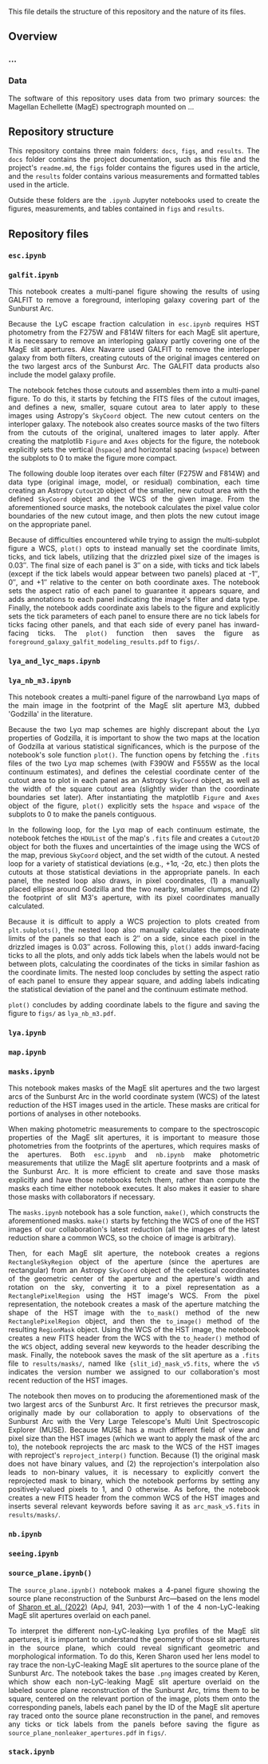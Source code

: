 <div align="justify">

This file details the structure of this repository and the nature of its files.

## Overview

### ...

### Data

The software of this repository uses data from two primary sources: the Magellan Echellette (MagE) spectrograph mounted on ... 

## Repository structure

This repository contains three main folders: `docs`, `figs`, and `results`. The `docs` folder contains the project documentation, such as this file and the project's `readme.md`, the `figs` folder contains the figures used in the article, and the `results` folder contains various measurements and formatted tables used in the article.

Outside these folders are the `.ipynb` Jupyter notebooks used to create the figures, measurements, and tables contained in `figs` and `results`.

## Repository files

### `esc.ipynb`

<!--

This notebook is responsible for calculating the LyC escape fractions and tabulating the measurements.

The primary function of the notebook is `measure()`, which is the function that actually measures the LyC escape fractions of the MagE slit apertures.

-->

### `galfit.ipynb`

This notebook creates a multi-panel figure showing the results of using GALFIT to remove a foreground, interloping galaxy covering part of the Sunburst Arc.

Because the LyC escape fraction calculation in `esc.ipynb` requires HST photometry from the F275W and F814W filters for each MagE slit aperture, it is necessary to remove an interloping galaxy partly covering one of the MagE slit apertures. Alex Navarre used GALFIT to remove the interloper galaxy from both filters, creating cutouts of the original images centered on the two largest arcs of the Sunburst Arc. The GALFIT data products also include the model galaxy profile.

The notebook fetches those cutouts and assembles them into a multi-panel figure. To do this, it starts by fetching the FITS files of the cutout images, and defines a new, smaller, square cutout area to later apply to these images using Astropy's `SkyCoord` object. The new cutout centers on the interloper galaxy. The notebook also creates source masks of the two filters from the cutouts of the original, unaltered images to later apply. After creating the matplotlib `Figure` and `Axes` objects for the figure, the notebook explicitly sets the vertical (`hspace`) and horizontal spacing (`wspace`) between the subplots to 0 to make the figure more compact.

The following double loop iterates over each filter (F275W and F814W) and data type (original image, model, or residual) combination, each time creating an Astropy `Cutout2D` object of the smaller, new cutout area with the defined `SkyCoord` object and the WCS of the given image. From the aforementioned source masks, the notebook calculates the pixel value color boundaries of the new cutout image, and then plots the new cutout image on the appropriate panel.

Because of difficulties encountered while trying to assign the multi-subplot figure a WCS, `plot()` opts to instead manually set the coordinate limits, ticks, and tick labels, utilizing that the drizzled pixel size of the images is 0.03″. The final size of each panel is 3″ on a side, with ticks and tick labels (except if the tick labels would appear between two panels) placed at -1″, 0″, and +1″ relative to the center on both coordinate axes. The notebook sets the aspect ratio of each panel to guarantee it appears square, and adds annotations to each panel indicating the image's filter and data type. Finally, the notebook adds coordinate axis labels to the figure and explicitly sets the tick parameters of each panel to ensure there are no tick labels for ticks facing other panels, and that each side of every panel has inward-facing ticks. The `plot()` function then saves the figure as `foreground_galaxy_galfit_modeling_results.pdf` to `figs/`.

### `lya_and_lyc_maps.ipynb`

<!--

This notebook plots the Lyα and LyC maps of the two largest arcs of the Sunburst Arc in a multi-panel figure.

In the `plot()` function the notebook fetches the common WCS of the HST images and creates two rotated WCSs, such that either arc appears horizontal. Then, for each map to plot, the function gets the image, reprojects it to the rotated WCSs, and plots the rotated image in the corresponding panel. It continues by setting the coordinate limits of the panels and disabling their ticks and labels. The remaining code adds labels indicating the arcs the panels show and the type of map, as well as compasses, scalebars, the footprints of the MagE slit apertures, and labels of the images of source plane clumps. The notebook saves the final figure as `lya_and_lyc_maps.pdf` in the `figs/` folder.

-->

### `lya_nb_m3.ipynb`

This notebook creates a multi-panel figure of the narrowband Lyα maps of the main image in the footprint of the MagE slit aperture M3, dubbed 'Godzilla' in the literature.

Because the two Lyα map schemes are highly discrepant about the Lyα properties of Godzilla, it is important to show the two maps at the location of Godzilla at various statistical significances, which is the purpose of the notebook's sole function `plot()`. The function opens by fetching the `.fits` files of the two Lyα map schemes (with F390W and F555W as the local continuum estimates), and defines the celestial coordinate center of the cutout area to plot in each panel as an Astropy `SkyCoord` object, as well as the width of the square cutout area (slightly wider than the coordinate boundaries set later). After instantiating the matplotlib `Figure` and `Axes` object of the figure, `plot()` explicitly sets the `hspace` and `wspace` of the subplots to 0 to make the panels contiguous.

In the following loop, for the Lyα map of each continuum estimate, the notebook fetches the `HDUList` of the map's `.fits` file and creates a `Cutout2D` object for both the fluxes and uncertainties of the image using the WCS of the map, previous `SkyCoord` object, and the set width of the cutout. A nested loop for a variety of statistical deviations (e.g., +1σ, -2σ, etc.) then plots the cutouts at those statistical deviations in the appropriate panels. In each panel, the nested loop also draws, in pixel coordinates, (1) a manually placed ellipse around Godzilla and the two nearby, smaller clumps, and (2) the footprint of slit M3's aperture, with its pixel coordinates manually calculated. 

Because it is difficult to apply a WCS projection to plots created from `plt.subplots()`, the nested loop also manually calculates the coordinate limits of the panels so that each is 2″ on a side, since each pixel in the drizzled images is 0.03″ across. Following this, `plot()` adds inward-facing ticks to all the plots, and only adds tick labels when the labels would not be between plots, calculating the coordinates of the ticks in similar fashion as the coordinate limits. The nested loop concludes by setting the aspect ratio of each panel to ensure they appear square, and adding labels indicating the statistical deviation of the panel and the continuum estimate method.

`plot()` concludes by adding coordinate labels to the figure and saving the figure to `figs/` as `lya_nb_m3.pdf`.

### `lya.ipynb`

### `map.ipynb`

<!--

This notebook creates the primary on-sky map figure of the article, showing the Sunburst Arc and its cluster field, the MagE slit apertures, and zoom-in insets on the two largest arcs (those targeted by the MagE observations) with labeled clump numbers.

The notebook's primary function `plot()` starts by instantiating a figure with the common WCS of the HST images and plots the HST/WFC3 F606W image of the Sunburst Arc and cluster field. It then sets the coordinate boundaries and labels of the figure. To create the zoom-in inset axes, the notebook first defines the position of the inset axes in the main axes coordinate system, creates new WCSs by rotating the main image's WCS using `rotate_wcs()` so that the two largest arcs appear either horizontal or vertical, depending on the set of inset axes they appear in, adds the inset axes to the main panel with the rotated WCSs with `add_inset_axes()`, plots the accordingly rotated main image in the inset axes, and trims the inset axes coordinate limits to focus on the arcs using `set_inset_axes_limits()`. The notebook then disables the ticks and labels of the inset axes. The notebook executes `add_box()` several times to add footprints of the displayed area in the inset axes on the main image, as well as highlight the other arc segments of the Sunburst Arc. For each of these boxes in the main image and the corresponding inset axes, the notebook labels them according to the terminology of the lens model of [Sharon et al. (2022)](https://doi.org/10.3847/1538-4357/ac927a) (ApJ, 941, 203). For each of the MagE slit apertures, the notebook then instantiates the aperture as a regions `RectangleSkyRegion()` object, converts it to a pixel-based representation given the WCS of each panel the aperture appears in, and then plots and labels the footprint. For each image of a source plane clump that appears in the inset axes, `plot()` circles (or boxes, for one image) and labels the clump. Following this, `plot()` concludes by annotating the main axes with a compass, adds scalebars to the main and inset axes, and finally saves the figure as `sunburst_arc_and_cluster_field.pdf` to the `figs` folder.

-->

### `masks.ipynb`

This notebook makes masks of the MagE slit apertures and the two largest arcs of the Sunburst Arc in the world coordinate system (WCS) of the latest reduction of the HST images used in the article. These masks are critical for portions of analyses in other notebooks.

When making photometric measurements to compare to the spectroscopic properties of the MagE slit apertures, it is important to measure those photometries from the footprints of the apertures, which requires masks of the apertures. Both `esc.ipynb` and `nb.ipynb` make photometric measurements that utilize the MagE slit aperture footprints and a mask of the Sunburst Arc. It is more efficient to create and save those masks explicitly and have those notebooks fetch them, rather than compute the masks each time either notebook executes. It also makes it easier to share those masks with collaborators if necessary.

The `masks.ipynb` notebook has a sole function, `make()`, which constructs the aforementioned masks. `make()` starts by fetching the WCS of one of the HST images of our collaboration's latest reduction (all the images of the latest reduction share a common WCS, so the choice of image is arbitrary).

Then, for each MagE slit aperture, the notebook creates a regions `RectangleSkyRegion` object of the aperture (since the apertures are rectangular) from an Astropy `SkyCoord` object of the celestical coordinates of the geometric center of the aperture and the aperture's width and rotation on the sky, converting it to a pixel representation as a `RectanglePixelRegion` using the HST image's WCS. From the pixel representation, the notebook creates a mask of the aperture matching the shape of the HST image with the `to_mask()` method of the new `RectanglePixelRegion` object, and then the `to_image()` method of the resulting `RegionMask` object. Using the WCS of the HST image, the notebook creates a new FITS header from the WCS with the `to_header()` method of the `WCS` object, adding several new keywords to the header describing the mask. Finally, the notebook saves the mask of the slit aperture as a `.fits` file to `results/masks/`, named like `{slit_id}_mask_v5.fits`, where the `v5` indicates the version number we assigned to our collaboration's most recent reduction of the HST images.

The notebook then moves on to producing the aforementioned mask of the two largest arcs of the Sunburst Arc. It first retrieves the precursor mask, originally made by our collaboration to apply to observations of the Sunburst Arc with the Very Large Telescope's Multi Unit Spectroscopic Explorer (MUSE). Because MUSE has a much different field of view and pixel size than the HST images (which we want to apply the mask of the arc to), the notebook reprojects the arc mask to the WCS of the HST images with reproject's `reproject_interp()` function. Because (1) the original mask does not have binary values, and (2) the reprojection's interpolation also leads to non-binary values, it is necessary to explicitly convert the reprojected mask to binary, which the notebook performs by setting any positively-valued pixels to 1, and 0 otherwise. As before, the notebook creates a new FITS header from the common WCS of the HST images and inserts several relevant keywords before saving it as `arc_mask_v5.fits` in `results/masks/`.

### `nb.ipynb`

### `seeing.ipynb`

### `source_plane.ipynb()`

The `source_plane.ipynb()` notebook makes a 4-panel figure showing the source plane reconstruction of the Sunburst Arc&mdash;based on the lens model of [Sharon et al. (2022)](https://doi.org/10.3847/1538-4357/ac927a) (ApJ, 941, 203)&mdash;with 1 of the 4 non-LyC-leaking MagE slit apertures overlaid on each panel. 

To interpret the different non-LyC-leaking Lyα profiles of the MagE slit apertures, it is important to understand the geometry of those slit apertures in the source plane, which could reveal significant geometric and morphological information. To do this, Keren Sharon used her lens model to ray trace the non-LyC-leaking MagE slit apertures to the source plane of the Sunburst Arc. The notebook takes the base `.png` images created by Keren, which show each non-LyC-leaking MagE slit aperture overlaid on the labeled source plane reconstruction of the Sunburst Arc, trims them to be square, centered on the relevant portion of the image, plots them onto the corresponding panels, labels each panel by the ID of the MagE slit aperture ray traced onto the source plane reconstruction in the panel, and removes any ticks or tick labels from the panels before saving the figure as `source_plane_nonleaker_apertures.pdf` in `figs/`.

### `stack.ipynb`

</div>